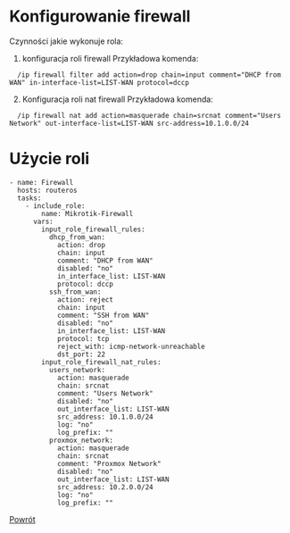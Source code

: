 Konfigurowanie firewall
=========

Czynności jakie wykonuje rola:

1. konfiguracja roli firewall
  Przykładowa komenda:
  ```
    /ip firewall filter add action=drop chain=input comment="DHCP from WAN" in-interface-list=LIST-WAN protocol=dccp
  ```
2. Konfiguracja roli nat firewall
  Przykładowa komenda:
  ```
    /ip firewall nat add action=masquerade chain=srcnat comment="Users Network" out-interface-list=LIST-WAN src-address=10.1.0.0/24
  ```

Użycie roli
=========

```
- name: Firewall
  hosts: routeros
  tasks:
    - include_role:
        name: Mikrotik-Firewall
      vars:
        input_role_firewall_rules:
          dhcp_from_wan:
            action: drop
            chain: input
            comment: "DHCP from WAN"
            disabled: "no"
            in_interface_list: LIST-WAN
            protocol: dccp
          ssh_from_wan:
            action: reject
            chain: input
            comment: "SSH from WAN"
            disabled: "no"
            in_interface_list: LIST-WAN
            protocol: tcp
            reject_with: icmp-network-unreachable
            dst_port: 22
        input_role_firewall_nat_rules:
          users_network:
            action: masquerade
            chain: srcnat
            comment: "Users Network"
            disabled: "no"
            out_interface_list: LIST-WAN
            src_address: 10.1.0.0/24
            log: "no"
            log_prefix: ""
          proxmox_network:
            action: masquerade
            chain: srcnat
            comment: "Proxmox Network"
            disabled: "no"
            out_interface_list: LIST-WAN
            src_address: 10.2.0.0/24
            log: "no"
            log_prefix: ""
```


[Powrót](../../README.md)